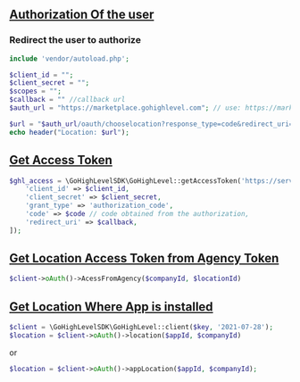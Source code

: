 ## [Authorization Of the user](https://highlevel.stoplight.io/docs/integrations/a04191c0fabf9-authorization)

### Redirect the user to authorize

```php
include 'vendor/autoload.php';

$client_id = "";
$client_secret = "";
$scopes = "";
$callback = "" //callback url
$auth_url = "https://marketplace.gohighlevel.com"; // use: https://marketplace.leadconnectorhq.com for whitelabel 

$url = "$auth_url/oauth/chooselocation?response_type=code&redirect_uri=$callback&client_id=$client_id&scope=$scopes";
echo header("Location: $url");

```

## [Get Access Token](https://highlevel.stoplight.io/docs/integrations/00d0c0ecaa369-get-access-token)

```php
$ghl_access = \GoHighLevelSDK\GoHighLevel::getAccessToken('https://services.leadconnectorhq.com/oauth/token', 'application/x-www-form-urlencoded', [
    'client_id' => $client_id,
    'client_secret' => $client_secret,
    'grant_type' => 'authorization_code',
    'code' => $code // code obtained from the authorization,
    'redirect_uri' => $callback,
]);

```

## [Get Location Access Token from Agency Token](https://highlevel.stoplight.io/docs/integrations/1a30b217da571-get-location-access-token-from-agency-token)

```php
$client->oAuth()->AcessFromAgency($companyId, $locationId)
```

## [Get Location Where App is installed](https://highlevel.stoplight.io/docs/integrations/aeed19d08490e-get-location-where-app-is-installed)

```php
$client = \GoHighLevelSDK\GoHighLevel::client($key, '2021-07-28');
$location = $client->oAuth()->location($appId, $companyId)
```

or

```php
$location = $client->oAuth()->appLocation($appId, $companyId);
```
